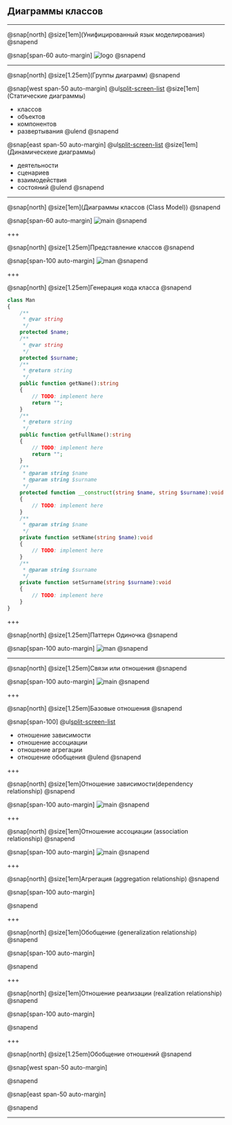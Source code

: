 
## Диаграммы классов

---

@snap[north]
@size[1em](Унифицированный язык моделирования)
@snapend

@snap[span-60 auto-margin]
![logo](images/UML_logo.png)
@snapend

---
@snap[north]
@size[1.25em](Группы диаграмм)
@snapend

@snap[west span-50 auto-margin] 
  @ul[split-screen-list](false)
  @size[1em](Статические диаграммы)
  - классов
  - объектов
  - компонентов
  - развертывания
@ulend
@snapend

@snap[east span-50 auto-margin]
  @ul[split-screen-list](false)
  @size[1em](Динамическеие диаграммы)
  - деятельности
  - сценариев
  - взаимодействия 
  - состояний
@ulend
@snapend

---

@snap[north]
@size[1em](Диаграммы классов (Class Model))
@snapend

@snap[span-60 auto-margin]
![main](images/diagram.png)
@snapend

+++

@snap[north]
@size[1.25em]Представление классов
@snapend

@snap[span-100 auto-margin] 
![man](images/man.png)
@snapend

+++

@snap[north]
@size[1.25em]Генерация кода класса
@snapend

```php
class Man
{
	/**
	 * @var string
	 */
	protected $name;
	/**
	 * @var string
	 */
	protected $surname;
	/**
	 * @return string
	 */
	public function getName():string
	{
		// TODO: implement here
		return "";
	}
	/**
	 * @return string
	 */
	public function getFullName():string
	{
		// TODO: implement here
		return "";
	}
	/**
	 * @param string $name
	 * @param string $surname
	 */
	protected function __construct(string $name, string $surname):void
	{
		// TODO: implement here
	}
	/**
	 * @param string $name
	 */
	private function setName(string $name):void
	{
		// TODO: implement here
	}
	/**
	 * @param string $surname
	 */
	private function setSurname(string $surname):void
	{
		// TODO: implement here
	}
}
```
+++

@snap[north]
@size[1.25em]Паттерн Одиночка
@snapend

@snap[span-100 auto-margin] 
![man](images/singleton.png)
@snapend

---

@snap[north]
@size[1.25em]Связи или отношения
@snapend

@snap[span-100 auto-margin]
![main](images/relationship.png)
@snapend

+++

@snap[north]
@size[1.25em]Базовые отношения
@snapend

@snap[span-100]
  @ul[split-screen-list](false)
  - отношение зависимости
  - отношение ассоциации
  - отношение агрегации
  - отношение обобщения
@ulend
@snapend

+++

@snap[north]
@size[1em]Отношение зависимости(dependency relationship)
@snapend

@snap[span-100 auto-margin]
![main](images/dependency.png)
@snapend

+++

@snap[north]
@size[1em]Отношение ассоциации (association relationship)
@snapend

@snap[span-100 auto-margin]
![main](images/dependency.png)
@snapend

+++

@snap[north]
@size[1em]Агрегация (aggregation relationship)
@snapend

@snap[span-100 auto-margin]

@snapend

+++

@snap[north]
@size[1em]Обобщение (generalization relationship)
@snapend

@snap[span-100 auto-margin]

@snapend

+++

@snap[north]
@size[1em]Отношение реализации (realization relationship)
@snapend

@snap[span-100 auto-margin]

@snapend

+++

@snap[north]
@size[1.25em]Обобщение отношений
@snapend

@snap[west span-50 auto-margin] 
  
@snapend

@snap[east span-50 auto-margin]
  
@snapend

---
